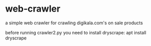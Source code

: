 # web-crawler
a simple web crawler for crawling digikala.com's on sale products

before running crawler2.py you need to install dryscrape:
apt install dryscrape
